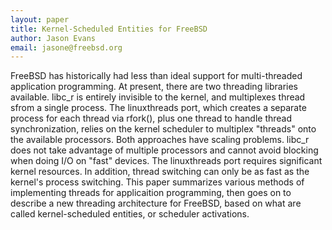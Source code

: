 ```yaml
---
layout: paper
title: Kernel-Scheduled Entities for FreeBSD
author: Jason Evans 
email: jasone@freebsd.org
---
```

FreeBSD has historically had less than ideal support for multi-threaded application programming. At present, there are two threading libraries available. libc_r is entirely invisible to the kernel, and multiplexes thread sfrom a single process. The linuxthreads port, which creates a separate process for each thread via rfork(), plus one thread to handle thread synchronization, relies on the kernel scheduler to multiplex "threads" onto the available processors.
Both approaches have scaling problems. libc_r does not take advantage of multiple processors and cannot avoid blocking when doing I/O on "fast" devices. The linuxthreads port requires significant kernel resources. In addition, thread switching can only be as fast as the kernel's process switching.
This paper summarizes various methods of implementing threads for applicaition programming, then goes on to describe a new threading architecture for FreeBSD, based on what are called kernel-scheduled entities, or scheduler activations.
